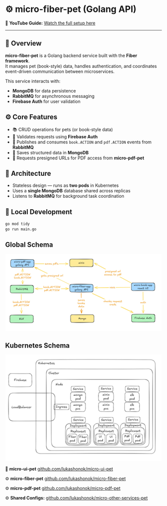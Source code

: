 # ⚙️ micro-fiber-pet (Golang API)

🎥 **YouTube Guide:** [Watch the full setup here](https://youtu.be/2i8Fdb395yo)

---

## 🧠 Overview
**micro-fiber-pet** is a Golang backend service built with the **Fiber framework**.  
It manages pet (book-style) data, handles authentication, and coordinates event-driven communication between microservices.

This service interacts with:
- **MongoDB** for data persistence  
- **RabbitMQ** for asynchronous messaging  
- **Firebase Auth** for user validation  

## ⚙️ Core Features
- 📚 CRUD operations for pets (or book-style data)
- 🔐 Validates requests using **Firebase Auth**
- 📨 Publishes and consumes `book.ACTION` and `pdf.ACTION` events from **RabbitMQ**
- 💾 Saves structured data in **MongoDB**
- 🔗 Requests presigned URLs for PDF access from **micro-pdf-pet**

## 🧱 Architecture
- Stateless design — runs as **two pods** in Kubernetes  
- Uses a **single MongoDB** database shared across replicas  
- Listens to **RabbitMQ** for background task coordination  

## 🚀 Local Development
```bash
go mod tidy
go run main.go
```

## Global Schema

![Architecture](schema/global-schema.jpg)

## Kubernetes Schema
![Architecture](schema/kubernetes-schema.jpg)

📘 **micro-ui-pet** [github.com/lukashonok/micro-ui-pet](https://github.com/lukashonok/micro-ui-pet)

⚙️ **micro-fiber-pet** [github.com/lukashonok/micro-fiber-pet](https://github.com/lukashonok/micro-fiber-pet)

⚙️ **micro-pdf-pet** [github.com/lukashonok/micro-pdf-pet](https://github.com/lukashonok/micro-pdf-pet)

⚙️ **Shared Configs:** [github.com/lukashonok/micro-other-services-pet](https://github.com/lukashonok/micro-other-services-pet)